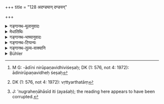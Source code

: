 +++
title = "128 अदण्ड्यान् दण्डयन्"

+++

<details><summary>गङ्गानथ-मूलानुवादः</summary>

The king, punishing those who do not deserve to be punished, and not punishing those who deserve to be punished, attains great ill-fame and goes to hell.—(128)
</details>

<details><summary>मेधातिथिः</summary>

पूर्वश्लोके ऽनुबन्धादिनिरूपणविधिविशेषः[^१५५] । अनेन त्व् अनपराधानां दण्डनं प्रतिषिध्यते सापराधानां च विधीयते । वृत्त्यर्थतां[^१५६] दण्डस्य मन्यमानो ऽनुग्रहेण मा हासीद् इति[^१५७] ॥ ८.१२८ ॥


[^१५७]:
     J: 'nugraheṇāhāsīd iti (ayaśaḥ); the reading here appears to have been corrupted.


[^१५६]:
     DK (1: 576, not 4: 1972): vṛttyarthatāṃ


[^१५५]:
     M G: -ādīni nirūpaṇavidhiviśeṣaḥ; DK (1: 576, not 4: 1972): ādinirūpaṇavidheḥ śeṣaḥ
</details>

<details><summary>गङ्गानथ-भाष्यानुवादः</summary>

The preceding verse was supplementary to the injunction regarding the consideration of the ‘motive’ and other things; while the present verse
*prohibits* the punishing of persons who are not guilty of any offence,
and enjoins that of those who are guilty;—and this is emphasised because of the possibility of the king regarding punishment as futile and hence omitting to inflict it, which would lead to much evil.—(128)
</details>

<details><summary>गङ्गानथ-टिप्पन्यः</summary>

This verse is quoted in *Vivādaratnākara* (p. 649);—in *Parāśaramādhava* (Ācāra, p. 391), as prohibiting the punishment of the innocent;—in
*Parāśaramādhava* (Vyavahāra, p. 25);—in *Mitākṣarā* (2.1), to the
effect that the non-investigation of cases as well as the wrong investigation of them,—both bring sin upon the king;—in *Nītimayūkha* (p. 59);—and in *Nṛsiṃhaprasāda* (Vyavahāra, p. 5a).
</details>

<details><summary>गङ्गानथ-तुल्य-वाक्यानि</summary>

**(verses 8.127-128)  
**

See Comparative notes for [Verse 8.127].
</details>

<details><summary>Bühler</summary>

128	A king who punishes those who do not deserve it, and punishes not those who deserve it, brings great infamy on himself and (after death) sinks into hell.
</details>
